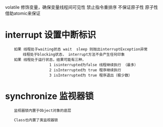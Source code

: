 volatile 修饰变量，确保变量线程间可见性 禁止指令重排序 不保证原子性 原子性借助atomic来保证

# interrupt 设置中断标识

        如果 线程处于waiting状态 wait  sleep 则抛出interruptException异常
            线程处于blocking状态， interrupt方法不会产生任何印象
        如果 线程处于运行状态，结果可能有三种，
                        1 isinterrupted为false 线程继续执行 （最多）
                        2 isInterrupted为 true 程序继续执行
                        3 isInterrupted为 true 程序退出（极少数）

# synchronize 监视器锁

        监视器锁内置于Object对象的底层
        
        Class也内置了类监视器锁